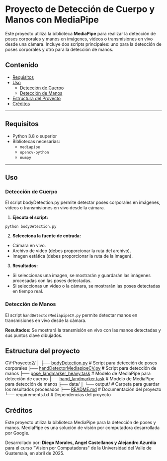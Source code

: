 # Proyecto de Detección de Cuerpo y Manos con MediaPipe

Este proyecto utiliza la biblioteca **MediaPipe** para realizar la detección de poses corporales y manos en imágenes, videos o transmisiones en vivo desde una cámara. Incluye dos scripts principales: uno para la detección de poses corporales y otro para la detección de manos.

## Contenido

- [Requisitos](#requisitos)
- [Uso](#uso)
  - [Detección de Cuerpo](#detección-de-cuerpo)
  - [Detección de Manos](#detección-de-manos)
- [Estructura del Proyecto](#estructura-del-proyecto)
- [Créditos](#créditos)

---

## Requisitos

- Python 3.8 o superior
- Bibliotecas necesarias:
  - `mediapipe`
  - `opencv-python`
  - `numpy`

---

## Uso
### Detección de Cuerpo
El script bodyDetection.py permite detectar poses corporales en imágenes, videos o transmisiones en vivo desde la cámara.

1. **Ejecuta el script:**
```
python bodyDetection.py
```
2. **Selecciona la fuente de entrada:**

- Cámara en vivo.
- Archivo de video (debes proporcionar la ruta del archivo).
- Imagen estática (debes proporcionar la ruta de la imagen).

3. **Resultados:**
- Si seleccionas una imagen, se mostrarán y guardarán las imágenes procesadas con las poses detectadas.
- Si seleccionas un video o la cámara, se mostrarán las poses detectadas en tiempo real.

### Detección de Manos
El script `handDetectorMediapipeCV.py` permite detectar manos en transmisiones en vivo desde la cámara.

**Resultados:**
Se mostrará la transmisión en vivo con las manos detectadas y sus puntos clave dibujados.

## Estructura del proyecto
CV-Proyecto2/
│
├── [bodyDetection.py](http://_vscodecontentref_/0)          # Script para detección de poses corporales
├── [handDetectorMediapipeCV.py](http://_vscodecontentref_/1) # Script para detección de manos
├── [pose_landmarker_heavy.task](http://_vscodecontentref_/2) # Modelo de MediaPipe para detección de cuerpo
├── [hand_landmarker.task](http://_vscodecontentref_/3)       # Modelo de MediaPipe para detección de manos
├── data/
│   └── output/               # Carpeta para guardar los resultados procesados
├── [README.md](http://_vscodecontentref_/4)                 # Documentación del proyecto
└── requirements.txt          # Dependencias del proyecto

## Créditos
Este proyecto utiliza la biblioteca MediaPipe para la detección de poses y manos. MediaPipe es una solución de visión por computadora desarrollada por Google.

Desarrollado por: **Diego Morales, Angel Castellanos y Alejandro Azurdia** para el curso "Vision por Computadoras" de la Universidad del Valle de Guatemala, en abril de 2025. 